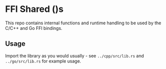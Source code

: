 # FFI Shared ()s 
This repo contains internal functions and runtime handling to be used by the C/C++ and Go FFI bindings. 

## Usage
Import the library as you would usually - see `../cpp/src/lib.rs` and `../go/src/lib.rs` for example usage. 



